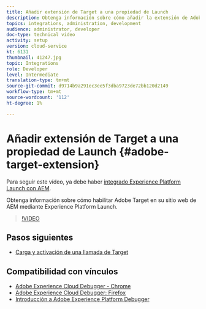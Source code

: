 ```yaml
---
title: Añadir extensión de Target a una propiedad de Launch
description: Obtenga información sobre cómo añadir la extensión de Adobe Target a una propiedad de Adobe Experience Platform Launch.
topics: integrations, administration, development
audience: administrator, developer
doc-type: technical video
activity: setup
version: cloud-service
kt: 6131
thumbnail: 41247.jpg
topic: Integrations
role: Developer
level: Intermediate
translation-type: tm+mt
source-git-commit: d9714b9a291ec3ee5f3dba9723de72bb120d2149
workflow-type: tm+mt
source-wordcount: '112'
ht-degree: 1%

---
```



# Añadir extensión de Target a una propiedad de Launch {#adobe-target-extension}

Para seguir este vídeo, ya debe haber [integrado Experience Platform Launch con AEM](../experience-platform-launch/overview.md).

Obtenga información sobre cómo habilitar Adobe Target en su sitio web de AEM mediante Experience Platform Launch.

>[!VIDEO](https://video.tv.adobe.com/v/41247?quality=12&learn=on)

## Pasos siguientes

+ [Carga y activación de una llamada de Target](./load-and-fire-target.md)

## Compatibilidad con vínculos

+ [Adobe Experience Cloud Debugger - Chrome](https://chrome.google.com/webstore/detail/adobe-experience-cloud-de/ocdmogmohccmeicdhlhhgepeaijenapj)
+ [Adobe Experience Cloud Debugger: Firefox](https://addons.mozilla.org/en-US/firefox/addon/adobe-experience-platform-dbg/)
+ [Introducción a Adobe Experience Platform Debugger](https://docs.adobe.com/content/help/en/platform-learn/tutorials/data-ingestion/web-sdk/introduction-to-the-experience-platform-debugger.html)